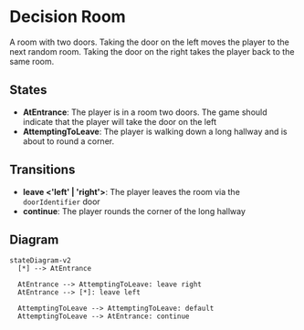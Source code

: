 # Decision Room

A room with two doors. Taking the door on the left moves the player to the next random room.
Taking the door on the right takes the player back to the same room.

## States

- **AtEntrance**: The player is in a room two doors. The game should indicate that the player will take the door on the left
- **AttemptingToLeave**: The player is walking down a long hallway and is about to round a corner.

## Transitions

- **leave <'left' | 'right'>**: The player leaves the room via the `doorIdentifier` door
- **continue**: The player rounds the corner of the long hallway

## Diagram

```mermaid
stateDiagram-v2
  [*] --> AtEntrance

  AtEntrance --> AttemptingToLeave: leave right
  AtEntrance --> [*]: leave left

  AttemptingToLeave --> AttemptingToLeave: default
  AttemptingToLeave --> AtEntrance: continue
```
